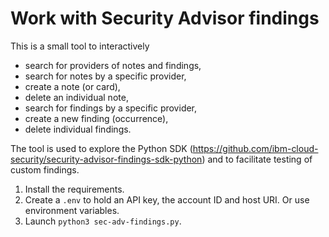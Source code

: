 # Work with Security Advisor findings
This is a small tool to interactively
- search for providers of notes and findings,
- search for notes by a specific provider,
- create a note (or card),
- delete an individual note,
- search for findings by a specific provider,
- create a new finding (occurrence),
- delete individual findings.
  
The tool is used to explore the Python SDK (https://github.com/ibm-cloud-security/security-advisor-findings-sdk-python) and to facilitate testing of custom findings.

1. Install the requirements.
2. Create a `.env` to hold an API key, the account ID and host URI. Or use environment variables.
3. Launch `python3 sec-adv-findings.py`.

